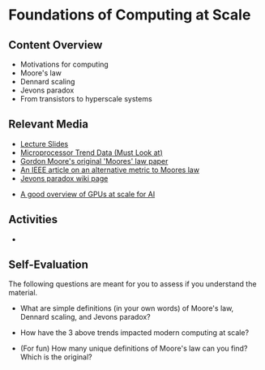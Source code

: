 # Foundations of Computing at Scale

## Content Overview
- Motivations for computing
- Moore's law
- Dennard scaling
- Jevons paradox
- From transistors to hyperscale systems
<!-- - XPUs - CPUs, GPUs, TPUs, and DPUs -->

## Relevant Media
- [Lecture Slides](01_foundations_of_computing_at_scale.pdf)
- [Microprocessor Trend Data (Must Look at)](https://github.com/karlrupp/microprocessor-trend-data?tab=readme-ov-file)
- [Gordon Moore's original 'Moores' law paper](https://download.intel.com/newsroom/2023/manufacturing/moores-law-electronics.pdf)
- [An IEEE article on an alternative metric to Moores law](https://spectrum.ieee.org/a-better-way-to-measure-progress-in-semiconductors)
- [Jevons paradox wiki page](https://en.wikipedia.org/wiki/Jevons_paradox)
<!-- - [A simple overview of GPUs](https://www.cs.utexas.edu/~pingali/CS378/2015sp/lectures/IntroGPUs.pdf) -->
- [A good overview of GPUs at scale for AI](https://jax-ml.github.io/scaling-book/gpus/)

## Activities
-

## Self-Evaluation
The following questions are meant for you to assess if you understand the material.

- What are simple definitions (in your own words) of Moore's law, Dennard scaling, and Jevons paradox?

- How have the 3 above trends impacted modern computing at scale?

- (For fun) How many unique definitions of Moore's law can you find? Which is the original?